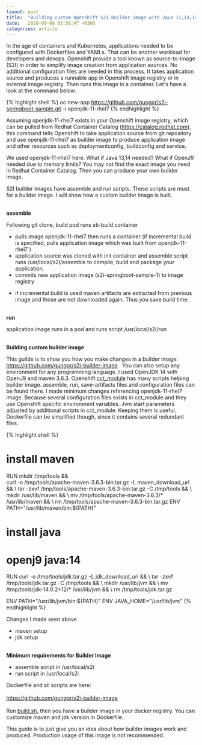```yaml
---
layout: post
title:  "Building custom Openshift S2I Builder image with Java 11,13,14"
date:   2020-09-08 03:56:47 +0300
categories: article
---
```

In the age of containers and Kubernetes, applications needed to be configured with Dockerfiles and YAMLs. That can be another workload for developers and devops.
Openshift provide a tool known as source-to-image (S2I) in order to simplify image creation from application sources. No additional configuration files are needed in this process.
It takes application source and produces a runnable app in Openshift image registry or in external image registry. Then runs this image in a container. Let's have a look at the command below.

{% highlight shell %}
oc new-app https://github.com/gungor/s2i-springboot-sample.git -i openjdk-11-rhel7
{% endhighlight %}

Assuming openjdk-11-rhel7 exists in your Openshift image registry, which can be pulled from Redhat Container Catalog (https://catalog.redhat.com), 
this command tells Openshift to take application source from git repository and use openjdk-11-rhel7 as builder image to produce application image and other resources such as deploymentconfig,
buildconfig and service.

We used openjdk-11-rhel7 here. What if Java 13,14 needed? What if OpenJ9 needed due to memory limits? You may not find the exact image you need in Redhat Container Catalog.
Then you can produce your own builder image. 

S2I builder images have assemble and run scripts. These scripts are must for a builder image. I will show how a custom builder image is built.

<br><b>assemble</b>


Following git clone,
build pod runs sti-build container

- pulls image openjdk-11-rhel7 then runs a container (if incremental build is specified, pulls application image which was built from openjdk-11-rhel7 )
- application source was cloned with init container and assemble script runs /usr/local/s2i/assemble to compile, build and package your application. 
- commits new application image (s2i-springboot-sample-1) to image registry 

* if incremental build is used maven artifacts are extracted from previous image and those are not downloaded again. Thus you save build time.

<br><b>run</b>


application image runs in a pod and runs script /usr/local/s2i/run

<br><b>Building custom builder image</b>


This guilde is to show you how you make changes in a builder image: <a class="text-accent" href="https://github.com/gungor/s2i-builder-image">https://github.com/gungor/s2i-builder-image</a> .
You can also setup any environment for any programming language. 
I used OpenJDK 14 with OpenJ9 and maven 3.6.3. 
Openshift <a class="text-accent" href="https://github.com/jboss-openshift/cct_module">cct_module</a> has many scripts helping builder image. assemble, run, save-artifacts files and configuration files can be found there.
I made minimum changes referencing openjdk-11-rhel7 image. Because several configuration files exists in cct_module and they use Openshift specific environment variables.
Jvm start parameters adjusted by additional scripts in cct_module.
Keeping them is useful. Dockerfile can be simplified though, since it contains several redundant files.

{% highlight shell %}
# install maven
RUN mkdir /tmp/tools && \
	curl -o /tmp/tools/apache-maven-3.6.3-bin.tar.gz  -L maven_download_url && \ 
	tar -zxvf /tmp/tools/apache-maven-3.6.3-bin.tar.gz -C /tmp/tools && \ 
	mkdir /usr/lib/maven && \ 
	mv /tmp/tools/apache-maven-3.6.3/* /usr/lib/maven && \ 
	rm /tmp/tools/apache-maven-3.6.3-bin.tar.gz
ENV PATH="/usr/lib/maven/bin:${PATH}"

# install java
# openj9 java:14
RUN curl -o /tmp/tools/jdk.tar.gz -L jdk_download_url && \ 
	tar -zxvf /tmp/tools/jdk.tar.gz -C /tmp/tools && \ 
	mkdir /usr/lib/jvm && \ 
	mv /tmp/tools/jdk-14.0.2+12/* /usr/lib/jvm && \ 
	rm /tmp/tools/jdk.tar.gz
	
ENV PATH="/usr/lib/jvm/bin:${PATH}"
ENV JAVA_HOME="/usr/lib/jvm" 
{% endhighlight %}

Changes I made seen above
- maven setup
- jdk setup

<br><b>Minimum requirements for Builder Image</b>
- assemble script in /usr/local/s2i
- run script in /usr/local/s2i

Dockerfile and all scripts are here: <br><br><a class="text-accent" href="https://github.com/gungor/s2i-builder-image">https://github.com/gungor/s2i-builder-image</a><br><br>
Run <a class="text-accent" href="https://github.com/gungor/s2i-builder-image/blob/master/build.sh">build.sh</a>, then you have a builder image in your docker registry. You can customize maven and jdk version in Dockerfile.  

This guide is to just give you an idea about how builder images work and produced. Production usage of this image is not recommended.

















